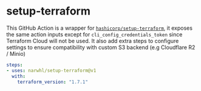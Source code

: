 # setup-terraform

This GitHub Action is a wrapper for [`hashicorp/setup-terraform`](https://github.com/hashicorp/setup-terraform), it exposes the same action inputs except for `cli_config_credentials_token` since Terraform Cloud will not be used. It also add extra steps to configure settings to ensure compatibility with custom S3 backend (e.g Cloudflare R2 / Minio)

```yml
steps:
- uses: narwhl/setup-terraform@v1
  with:
    terraform_version: "1.7.1"

```
